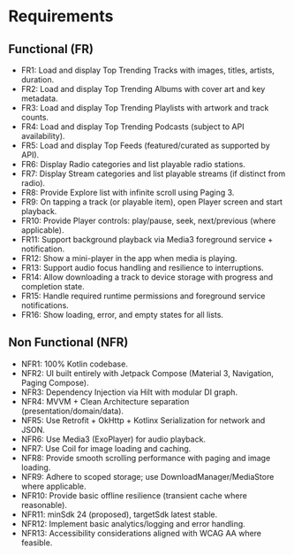 # Requirements

## Functional (FR)
- FR1: Load and display Top Trending Tracks with images, titles, artists, duration.
- FR2: Load and display Top Trending Albums with cover art and key metadata.
- FR3: Load and display Top Trending Playlists with artwork and track counts.
- FR4: Load and display Top Trending Podcasts (subject to API availability).
- FR5: Load and display Top Feeds (featured/curated as supported by API).
- FR6: Display Radio categories and list playable radio stations.
- FR7: Display Stream categories and list playable streams (if distinct from radio).
- FR8: Provide Explore list with infinite scroll using Paging 3.
- FR9: On tapping a track (or playable item), open Player screen and start playback.
- FR10: Provide Player controls: play/pause, seek, next/previous (where applicable).
- FR11: Support background playback via Media3 foreground service + notification.
- FR12: Show a mini-player in the app when media is playing.
- FR13: Support audio focus handling and resilience to interruptions.
- FR14: Allow downloading a track to device storage with progress and completion state.
- FR15: Handle required runtime permissions and foreground service notifications.
- FR16: Show loading, error, and empty states for all lists.

## Non Functional (NFR)
- NFR1: 100% Kotlin codebase.
- NFR2: UI built entirely with Jetpack Compose (Material 3, Navigation, Paging Compose).
- NFR3: Dependency Injection via Hilt with modular DI graph.
- NFR4: MVVM + Clean Architecture separation (presentation/domain/data).
- NFR5: Use Retrofit + OkHttp + Kotlinx Serialization for network and JSON.
- NFR6: Use Media3 (ExoPlayer) for audio playback.
- NFR7: Use Coil for image loading and caching.
- NFR8: Provide smooth scrolling performance with paging and image loading.
- NFR9: Adhere to scoped storage; use DownloadManager/MediaStore where applicable.
- NFR10: Provide basic offline resilience (transient cache where reasonable).
- NFR11: minSdk 24 (proposed), targetSdk latest stable.
- NFR12: Implement basic analytics/logging and error handling.
- NFR13: Accessibility considerations aligned with WCAG AA where feasible.
